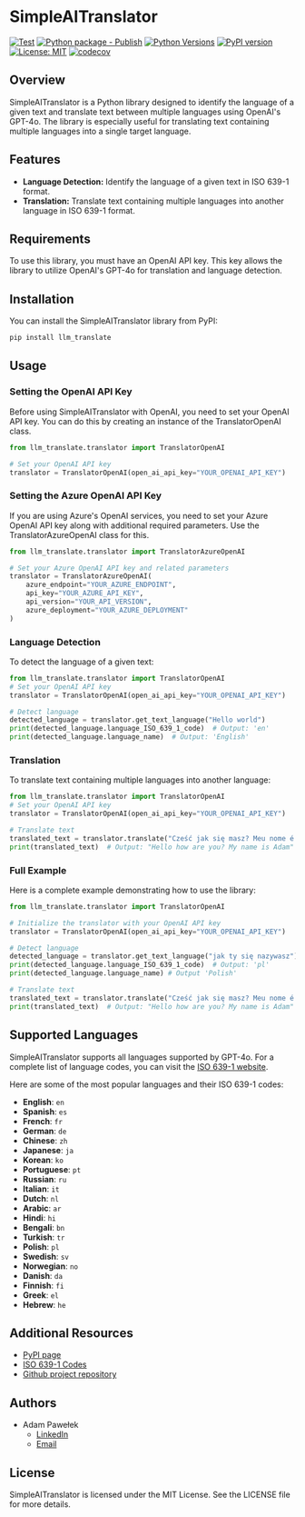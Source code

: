 # SimpleAITranslator
[![Test](https://github.com/adam-pawelek/SimpleAITranslator/actions/workflows/test.yml/badge.svg)](https://github.com/adam-pawelek/SimpleAITranslator/actions/workflows/test.yml)
[![Python package - Publish](https://github.com/adam-pawelek/SimpleAITranslator/actions/workflows/publish.yml/badge.svg)](https://github.com/adam-pawelek/SimpleAITranslator/actions/workflows/publish.yml)
[![Python Versions](https://img.shields.io/badge/Python-3.10%20|%203.11%20|%203.12-blue)](https://www.python.org/)
[![PyPI version](https://img.shields.io/pypi/v/llm_translate)](https://pypi.org/project/llm_translate/)
[![License: MIT](https://img.shields.io/badge/License-MIT-yellow.svg)](https://opensource.org/licenses/MIT)
[![codecov](https://codecov.io/github/adam-pawelek/SimpleAITranslator/graph/badge.svg?token=WCQOJC032S)](https://codecov.io/github/adam-pawelek/SimpleAITranslator)
## Overview

SimpleAITranslator is a Python library designed to identify the language of a given text and translate text between multiple languages using OpenAI's GPT-4o. The library is especially useful for translating text containing multiple languages into a single target language.

## Features

- **Language Detection:** Identify the language of a given text in ISO 639-1 format.
- **Translation:** Translate text containing multiple languages into another language in ISO 639-1 format.

## Requirements

To use this library, you must have an OpenAI API key. This key allows the library to utilize OpenAI's GPT-4o for translation and language detection.



## Installation

You can install the SimpleAITranslator library from PyPI:

```bash
pip install llm_translate
```

## Usage

### Setting the OpenAI API Key

Before using SimpleAITranslator with OpenAI, you need to set your OpenAI API key. You can do this by creating an instance of the TranslatorOpenAI class.
```python
from llm_translate.translator import TranslatorOpenAI

# Set your OpenAI API key
translator = TranslatorOpenAI(open_ai_api_key="YOUR_OPENAI_API_KEY")

```

### Setting the Azure OpenAI API Key

If you are using Azure's OpenAI services, you need to set your Azure OpenAI API key along with additional required parameters. Use the TranslatorAzureOpenAI class for this.
```python
from llm_translate.translator import TranslatorAzureOpenAI

# Set your Azure OpenAI API key and related parameters
translator = TranslatorAzureOpenAI(
    azure_endpoint="YOUR_AZURE_ENDPOINT",
    api_key="YOUR_AZURE_API_KEY",
    api_version="YOUR_API_VERSION",
    azure_deployment="YOUR_AZURE_DEPLOYMENT"
)

```


### Language Detection

To detect the language of a given text:

```python
from llm_translate.translator import TranslatorOpenAI
# Set your OpenAI API key
translator = TranslatorOpenAI(open_ai_api_key="YOUR_OPENAI_API_KEY")

# Detect language
detected_language = translator.get_text_language("Hello world")
print(detected_language.language_ISO_639_1_code)  # Output: 'en'
print(detected_language.language_name)  # Output: 'English'

```

### Translation

To translate text containing multiple languages into another language:

```python
from llm_translate.translator import TranslatorOpenAI
# Set your OpenAI API key
translator = TranslatorOpenAI(open_ai_api_key="YOUR_OPENAI_API_KEY")

# Translate text
translated_text = translator.translate("Cześć jak się masz? Meu nome é Adam", "en")
print(translated_text)  # Output: "Hello how are you? My name is Adam"
```


### Full Example

Here is a complete example demonstrating how to use the library:

```python
from llm_translate.translator import TranslatorOpenAI

# Initialize the translator with your OpenAI API key
translator = TranslatorOpenAI(open_ai_api_key="YOUR_OPENAI_API_KEY")

# Detect language
detected_language = translator.get_text_language("jak ty się nazywasz")
print(detected_language.language_ISO_639_1_code)  # Output: 'pl'
print(detected_language.language_name) # Output 'Polish'

# Translate text
translated_text = translator.translate("Cześć jak się masz? Meu nome é Adam", "en")
print(translated_text)  # Output: "Hello how are you? My name is Adam"

```

## Supported Languages

SimpleAITranslator supports all languages supported by GPT-4o. For a complete list of language codes, you can visit the [ISO 639-1 website](https://localizely.com/iso-639-1-list/).

Here are some of the most popular languages and their ISO 639-1 codes:

- **English**: `en`
- **Spanish**: `es`
- **French**: `fr`
- **German**: `de`
- **Chinese**: `zh`
- **Japanese**: `ja`
- **Korean**: `ko`
- **Portuguese**: `pt`
- **Russian**: `ru`
- **Italian**: `it`
- **Dutch**: `nl`
- **Arabic**: `ar`
- **Hindi**: `hi`
- **Bengali**: `bn`
- **Turkish**: `tr`
- **Polish**: `pl`
- **Swedish**: `sv`
- **Norwegian**: `no`
- **Danish**: `da`
- **Finnish**: `fi`
- **Greek**: `el`
- **Hebrew**: `he`

## Additional Resources

- [PyPI page](https://pypi.org/project/llm_translate/)
- [ISO 639-1 Codes](https://localizely.com/iso-639-1-list/)
- [Github project repository](https://github.com/adam-pawelek/SimpleAITranslator)

## Authors
- Adam Pawełek  
  - [LinkedIn](https://www.linkedin.com/in/adam-roman-pawelek/)  
  - [Email](mailto:adam.pwk@outlook.com)
  


## License

SimpleAITranslator is licensed under the MIT License. See the LICENSE file for more details.


